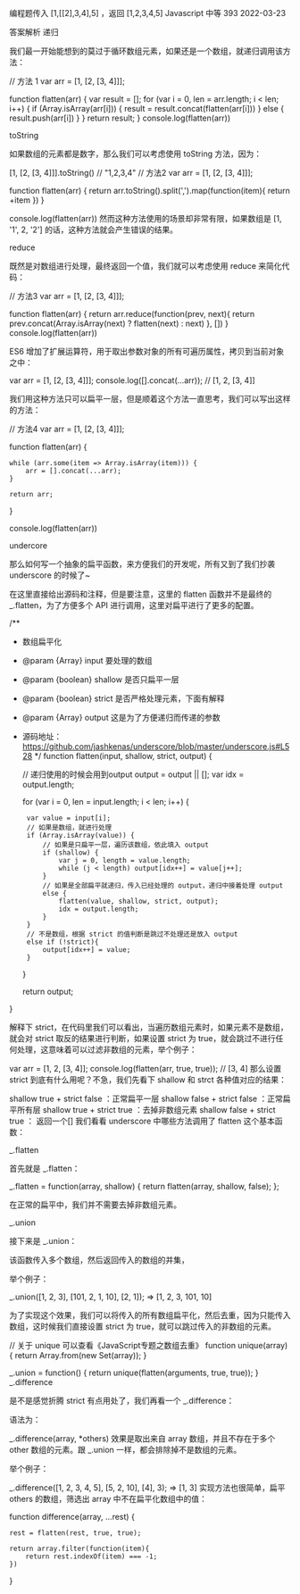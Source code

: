 编程题传入 [1,[[2],3,4],5] ，返回 [1,2,3,4,5]
Javascript 中等 393 2022-03-23

答案解析
递归

我们最一开始能想到的莫过于循环数组元素，如果还是一个数组，就递归调用该方法：

// 方法 1
var arr = [1, [2, [3, 4]]];

function flatten(arr) {
    var result = [];
    for (var i = 0, len = arr.length; i < len; i++) {
        if (Array.isArray(arr[i])) {
            result = result.concat(flatten(arr[i]))
        }
        else {
            result.push(arr[i])
        }
    }
    return result;
}
console.log(flatten(arr))

toString

如果数组的元素都是数字，那么我们可以考虑使用 toString 方法，因为：

[1, [2, [3, 4]]].toString() // "1,2,3,4"
// 方法2
var arr = [1, [2, [3, 4]]];

function flatten(arr) {
    return arr.toString().split(',').map(function(item){
        return +item
    })
}

console.log(flatten(arr))
然而这种方法使用的场景却非常有限，如果数组是 [1, '1', 2, '2'] 的话，这种方法就会产生错误的结果。

reduce

既然是对数组进行处理，最终返回一个值，我们就可以考虑使用 reduce 来简化代码：

// 方法3
var arr = [1, [2, [3, 4]]];

function flatten(arr) {
    return arr.reduce(function(prev, next){
        return prev.concat(Array.isArray(next) ? flatten(next) : next)
    }, [])
}
console.log(flatten(arr))

ES6 增加了扩展运算符，用于取出参数对象的所有可遍历属性，拷贝到当前对象之中：

var arr = [1, [2, [3, 4]]];
console.log([].concat(...arr)); // [1, 2, [3, 4]]

我们用这种方法只可以扁平一层，但是顺着这个方法一直思考，我们可以写出这样的方法：

// 方法4
var arr = [1, [2, [3, 4]]];

function flatten(arr) {

    while (arr.some(item => Array.isArray(item))) {
        arr = [].concat(...arr);
    }

    return arr;
}

console.log(flatten(arr))

undercore

那么如何写一个抽象的扁平函数，来方便我们的开发呢，所有又到了我们抄袭 underscore 的时候了~

在这里直接给出源码和注释，但是要注意，这里的 flatten 函数并不是最终的 _.flatten，为了方便多个 API 进行调用，这里对扁平进行了更多的配置。

/**
 * 数组扁平化
 * @param  {Array} input   要处理的数组
 * @param  {boolean} shallow 是否只扁平一层
 * @param  {boolean} strict  是否严格处理元素，下面有解释
 * @param  {Array} output  这是为了方便递归而传递的参数
 * 源码地址：https://github.com/jashkenas/underscore/blob/master/underscore.js#L528
 */
function flatten(input, shallow, strict, output) {

    // 递归使用的时候会用到output
    output = output || [];
    var idx = output.length;

    for (var i = 0, len = input.length; i < len; i++) {

        var value = input[i];
        // 如果是数组，就进行处理
        if (Array.isArray(value)) {
            // 如果是只扁平一层，遍历该数组，依此填入 output
            if (shallow) {
                var j = 0, length = value.length;
                while (j < length) output[idx++] = value[j++];
            }
            // 如果是全部扁平就递归，传入已经处理的 output，递归中接着处理 output
            else {
                flatten(value, shallow, strict, output);
                idx = output.length;
            }
        }
        // 不是数组，根据 strict 的值判断是跳过不处理还是放入 output
        else if (!strict){
            output[idx++] = value;
        }
    }

    return output;

}

解释下 strict，在代码里我们可以看出，当遍历数组元素时，如果元素不是数组，就会对 strict 取反的结果进行判断，如果设置 strict 为 true，就会跳过不进行任何处理，这意味着可以过滤非数组的元素，举个例子：

var arr = [1, 2, [3, 4]];
console.log(flatten(arr, true, true)); // [3, 4]
那么设置 strict 到底有什么用呢？不急，我们先看下 shallow 和 strct 各种值对应的结果：

shallow true + strict false ：正常扁平一层
shallow false + strict false ：正常扁平所有层
shallow true + strict true ：去掉非数组元素
shallow false + strict true ： 返回一个[]
我们看看 underscore 中哪些方法调用了 flatten 这个基本函数：

_.flatten

首先就是 _.flatten：

_.flatten = function(array, shallow) {
    return flatten(array, shallow, false);
};

在正常的扁平中，我们并不需要去掉非数组元素。

_.union

接下来是 _.union：

该函数传入多个数组，然后返回传入的数组的并集，

举个例子：

_.union([1, 2, 3], [101, 2, 1, 10], [2, 1]);
=> [1, 2, 3, 101, 10]

为了实现这个效果，我们可以将传入的所有数组扁平化，然后去重，因为只能传入数组，这时候我们直接设置 strict 为 true，就可以跳过传入的非数组的元素。

// 关于 unique 可以查看《JavaScript专题之数组去重》[](https://github.com/mqyqingfeng/Blog/issues/27)
function unique(array) {
   return Array.from(new Set(array));
}

_.union = function() {
    return unique(flatten(arguments, true, true));
}
_.difference

是不是感觉折腾 strict 有点用处了，我们再看一个 _.difference：

语法为：

_.difference(array, *others)
效果是取出来自 array 数组，并且不存在于多个 other 数组的元素。跟 _.union 一样，都会排除掉不是数组的元素。

举个例子：

_.difference([1, 2, 3, 4, 5], [5, 2, 10], [4], 3);
=> [1, 3]
实现方法也很简单，扁平 others 的数组，筛选出 array 中不在扁平化数组中的值：

function difference(array, ...rest) {

    rest = flatten(rest, true, true);

    return array.filter(function(item){
        return rest.indexOf(item) === -1;
    })
}
